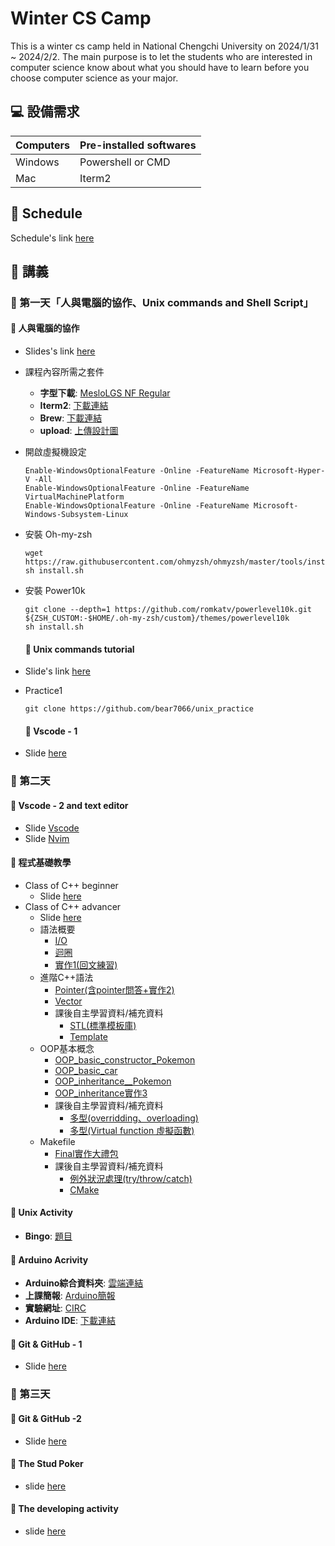 # Winter CS Camp

This is a winter cs camp held in National Chengchi University on 2024/1/31 ~ 2024/2/2. The main purpose is to let the students who are interested in computer science know about what you should have to learn before you choose computer science as your major.

## 💻 設備需求

| Computers | Pre-installed softwares |
| --------- | ----------------------- |
| Windows   | Powershell or CMD       |
| Mac       | Iterm2                  |

## 📣 Schedule

Schedule's link [here](https://docs.google.com/document/d/11QHqGS9etAwiPgg4OhzGZhMZ6HjQMVGupI8I3ZCp3ac/edit)

## 📘 講義

### 📅 第一天「人與電腦的協作、Unix commands and Shell Script」

#### 📎 人與電腦的協作

- Slides's link [here](https://docs.google.com/presentation/d/1mMqcRotUqBH4X1Jyjz_BD4xcPibSxdonCQ933J3eQd8/edit#slide=id.p)

- 課程內容所需之套件

  - **字型下載**: [MesloLGS NF Regular](https://www.google.com/url?q=https://github.com/romkatv/powerlevel10k-media/raw/master/MesloLGS%2520NF%2520Regular.ttf&sa=D&source=editors&ust=1704195459976407&usg=AOvVaw1ZqnwQ0ZB2yCDr8pLKZ51D)
  - **Iterm2**: [下載連結](https://iterm2.com)
  - **Brew**: [下載連結](https://brew.sh)
  - **upload**: [上傳設計圖](https://docs.google.com/presentation/d/19UVVNFsg4vdvqkoa3aU9ZaJx5RfCF5RlEOnXATT9eso/edit#slide=id.p)

- 開啟虛擬機設定
  ```shell
  Enable-WindowsOptionalFeature -Online -FeatureName Microsoft-Hyper-V -All
  Enable-WindowsOptionalFeature -Online -FeatureName VirtualMachinePlatform
  Enable-WindowsOptionalFeature -Online -FeatureName Microsoft-Windows-Subsystem-Linux

  ```

- 安裝 Oh-my-zsh

  ```shell
  wget https://raw.githubusercontent.com/ohmyzsh/ohmyzsh/master/tools/install.sh
  sh install.sh
  ```

- 安裝 Power10k

  ```shell
  git clone --depth=1 https://github.com/romkatv/powerlevel10k.git ${ZSH_CUSTOM:-$HOME/.oh-my-zsh/custom}/themes/powerlevel10k
  sh install.sh
  ```

  #### 📎 Unix commands tutorial

- Slide's link [here](https://www.canva.com/design/DAF7PqK4W1U/CqISUGn-D7JJNauk1v2lQA/view?utm_content=DAF7PqK4W1U&utm_campaign=designshare&utm_medium=link&utm_source=editor)
- Practice1

  ```shell
  git clone https://github.com/bear7066/unix_practice 
  ```

  #### 📎 Vscode - 1

- Slide [here](https://docs.google.com/presentation/d/1iSpYdzzZ-hl0GxLNo_U3k-Bx-ZFQynHTT3E1D7jZh2Y/edit?usp=sharing)

### 📅 第二天

#### 📎 Vscode - 2 and text editor

- Slide [Vscode](https://docs.google.com/presentation/d/1iSpYdzzZ-hl0GxLNo_U3k-Bx-ZFQynHTT3E1D7jZh2Y/edit?usp=sharing)
- Slide [Nvim](https://docs.google.com/presentation/d/1xMphq9y7CBEhoEdZldoZYM4rqefK0IjYmwH_tjGol7I/edit?usp=sharing)

#### 📎 程式基礎教學

- Class of C++ beginner
  - Slide [here](https://docs.google.com/presentation/d/1Gsacjz0jBTtGtYkE2geQMWR2OqwW1TD9FZf3boeXvIU/edit?usp=sharing)
- Class of C++ advancer
  - Slide [here](https://docs.google.com/presentation/d/1T3sX-2wM_9wf5vsotUIlcCwE8o_RVlafrXun2KAesbE/edit?usp=sharing)
  - 語法概要
    - [I/O](https://onlinegdb.com/GFnvFYdjB)
    - [迴圈](https://onlinegdb.com/qWroYH7C9)
    - [實作1(回文練習)](https://onlinegdb.com/SDNab9UDBv) 
  - 進階C++語法
    - [Pointer(含pointer問答+實作2)](https://onlinegdb.com/cHwKXaL2J)
    - [Vector](https://onlinegdb.com/ex5t0nSJM)
    - 課後自主學習資料/補充資料
      - [STL(標準模板庫)](https://jasonblog.github.io/note/c++/c++_stl_xue_xi_zong_7d5028_quan_976229.html)
      - [Template](https://www.geeksforgeeks.org/templates-cpp/)
  - OOP基本概念
    - [OOP_basic_constructor_Pokemon](https://onlinegdb.com/Ct_3Ta4Aa)
    - [OOP_basic_car](https://www.onlinegdb.com/0o_y1dpZx)
    - [OOP_inheritance__Pokemon](https://onlinegdb.com/ZSZ1vwRG2)
    - [OOP_inheritance實作3](https://onlinegdb.com/Bo833FsMk)
    - 課後自主學習資料/補充資料
      - [多型(overridding、overloading)](https://ithelp.ithome.com.tw/articles/10304440)
      - [多型(Virtual function 虛擬函數)](https://ithelp.ithome.com.tw/articles/10306623)   
  - Makefile
    - [Final實作大禮包](https://drive.google.com/drive/folders/1iU_ZavO7QyWZoYe6DeDwhSzf6sTEyIia?usp=sharing)
    - 課後自主學習資料/補充資料
      - [例外狀況處理(try/throw/catch)](http://kaiching.org/pydoing/cpp/cpp-try.html)
      - [CMake](https://ithelp.ithome.com.tw/articles/10221101) 

#### 📎 Unix Activity

- **Bingo**: [題目](https://docs.google.com/presentation/d/11X-BsQINUYfC2JZ9qbCoBqz-KW36t8xTEylN-FRYuOo/edit#slide=id.g266f4431181_1_81)

#### 📎 Arduino Acrivity

- **Arduino綜合資料夾**: [雲端連結](https://drive.google.com/drive/u/1/folders/1ayW33uwaRaSwJXRh6a5LmEbAfS1bbK5c?fbclid=IwAR3AY3tlInAxxI7o7oarkYQXrOwnOEhPgkdlqAWzAuZnV-P94-ot1YmLOCk)
- **上課簡報**: [Arduino簡報](https://docs.google.com/presentation/d/1r2SouD4yRVY8rZK-MRKEkypic7BFXzOjfjk8wlVeoig/edit?usp=sharing)
- **實驗網址**: [CIRC](https://learn.adafruit.com/experimenters-guide-for-metro/intro)
- **Arduino IDE**: [下載連結](https://www.arduino.cc/en/software)


#### 📎 Git & GitHub - 1

- Slide [here](https://docs.google.com/presentation/d/1onmmWZ8eNbfN1vRiuVRvFV95hl3bdJbnCdQ66WEKPL4/edit?usp=sharing)

### 📅 第三天

#### 📎 Git & GitHub -2

- Slide [here](https://docs.google.com/presentation/d/1onmmWZ8eNbfN1vRiuVRvFV95hl3bdJbnCdQ66WEKPL4/edit?usp=sharing)

#### 📎 The Stud Poker

- slide [here](https://docs.google.com/presentation/d/1rXFqpYP0xvqW8GXyXMfmDdEARmQW1ITsfLu9BoSSEUQ/edit#slide=id.p)
  
#### 📎 The developing activity

- slide [here](https://github.com/SpeedReach/Soha)
